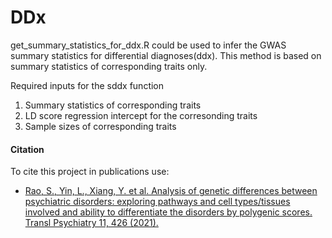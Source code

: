 # DDx
get_summary_statistics_for_ddx.R could be used to infer the GWAS summary statistics for differential diagnoses(ddx). This method is based on summary statistics of corresponding traits only. 

Required inputs for the sddx function
1. Summary statistics of corresponding traits
2. LD score regression intercept for the corresonding traits
3. Sample sizes of corresponding traits


#### Citation

To cite this project in publications use:

- [Rao, S., Yin, L., Xiang, Y. et al. Analysis of genetic differences between psychiatric disorders: exploring pathways and cell types/tissues involved and ability to differentiate the disorders by polygenic scores. Transl Psychiatry 11, 426 (2021).](https://doi.org/10.1038/s41398-021-01545-x)
